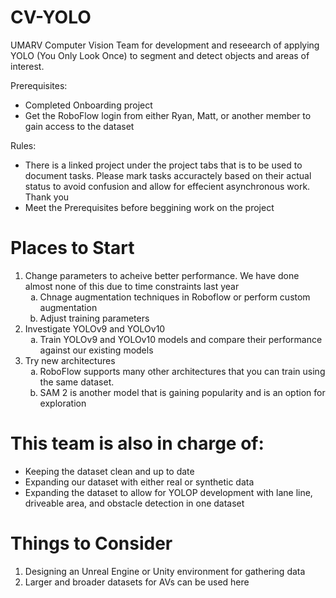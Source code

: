 # CV-YOLO
UMARV Computer Vision Team for development and reseearch of applying YOLO (You Only Look Once) to segment and detect objects and areas of interest.

Prerequisites:
- Completed Onboarding project
- Get the RoboFlow login from either Ryan, Matt, or another member to gain access to the dataset

Rules:
- There is a linked project under the project tabs that is to be used to document tasks. Please mark tasks accuractely based on their actual status to avoid confusion and allow for effecient asynchronous work. Thank you
- Meet the Prerequisites before beggining work on the project


# Places to Start
1. Change parameters to acheive better performance. We have done almost none of this due to time constraints last year
   <ol type="a">
     <li>Chnage augmentation techniques in Roboflow or perform custom augmentation</li>
     <li>Adjust training parameters</li>
   </ol>
2. Investigate YOLOv9 and YOLOv10
   <ol type="a">
     <li>Train YOLOv9 and YOLOv10 models and compare their performance against our existing models</li>
   </ol>
3. Try new architectures
   <ol type="a">
     <li>RoboFlow supports many other architectures that you can train using the same dataset.</li>
      <li>SAM 2 is another model that is gaining popularity and is an option for exploration</li>
   </ol>

# This team is also in charge of:
- Keeping the dataset clean and up to date
- Expanding our dataset with either real or synthetic data
- Expanding the dataset to allow for YOLOP development with lane line, driveable area, and obstacle detection in one dataset

# Things to Consider
1. Designing an Unreal Engine or Unity environment for gathering data
2. Larger and broader datasets for AVs can be used here
